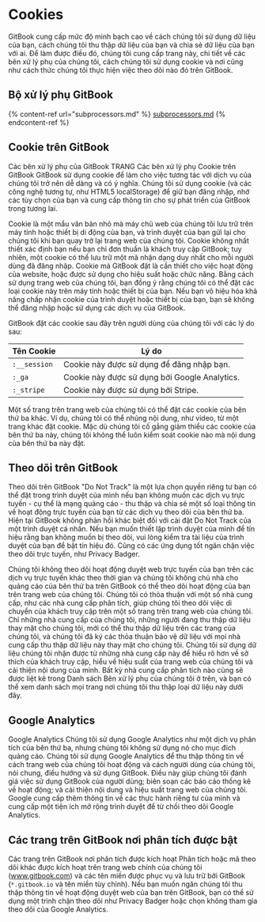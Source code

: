 # Cookies

GitBook cung cấp mức độ minh bạch cao về cách chúng tôi sử dụng dữ liệu của bạn, cách chúng tôi thu thập dữ liệu của bạn và chia sẻ dữ liệu của bạn với ai. Để làm được điều đó, chúng tôi cung cấp trang này, chi tiết về các bên xử lý phụ của chúng tôi, cách chúng tôi sử dụng cookie và nơi cũng như cách thức chúng tôi thực hiện việc theo dõi nào đó trên GitBook.

## Bộ xử lý phụ GitBook

{% content-ref url="subprocessors.md" %}
[subprocessors.md](subprocessors.md)
{% endcontent-ref %}

## Cookie trên GitBook

Các bên xử lý phụ của GitBook TRANG Các bên xử lý phụ Cookie trên GitBook GitBook sử dụng cookie để làm cho việc tương tác với dịch vụ của chúng tôi trở nên dễ dàng và có ý nghĩa. Chúng tôi sử dụng cookie (và các công nghệ tương tự, như HTML5 localStorage) để giữ bạn đăng nhập, nhớ các tùy chọn của bạn và cung cấp thông tin cho sự phát triển của GitBook trong tương lai.

Cookie là một mẩu văn bản nhỏ mà máy chủ web của chúng tôi lưu trữ trên máy tính hoặc thiết bị di động của bạn, và trình duyệt của bạn gửi lại cho chúng tôi khi bạn quay trở lại trang web của chúng tôi. Cookie không nhất thiết xác định bạn nếu bạn chỉ đơn thuần là khách truy cập GitBook; tuy nhiên, một cookie có thể lưu trữ một mã nhận dạng duy nhất cho mỗi người dùng đã đăng nhập. Cookie mà GitBook đặt là cần thiết cho việc hoạt động của website, hoặc được sử dụng cho hiệu suất hoặc chức năng. Bằng cách sử dụng trang web của chúng tôi, bạn đồng ý rằng chúng tôi có thể đặt các loại cookie này trên máy tính hoặc thiết bị của bạn. Nếu bạn vô hiệu hóa khả năng chấp nhận cookie của trình duyệt hoặc thiết bị của bạn, bạn sẽ không thể đăng nhập hoặc sử dụng các dịch vụ của GitBook.

GitBook đặt các cookie sau đây trên người dùng của chúng tôi với các lý do sau:

<table data-full-width="true"><thead><tr><th>Tên Cookie</th><th>Lý do</th></tr></thead><tbody><tr><td><code>:__session</code></td><td>Cookie này được sử dụng để đăng nhập bạn.</td></tr><tr><td><code>:_ga</code></td><td>Cookie này được sử dụng bởi Google Analytics.</td></tr><tr><td><code>:_stripe</code></td><td>Cookie này được sử dụng bởi Stripe.</td></tr></tbody></table>

Một số trang trên trang web của chúng tôi có thể đặt các cookie của bên thứ ba khác. Ví dụ, chúng tôi có thể nhúng nội dung, như video, từ một trang khác đặt cookie. Mặc dù chúng tôi cố gắng giảm thiểu các cookie của bên thứ ba này, chúng tôi không thể luôn kiểm soát cookie nào mà nội dung của bên thứ ba này đặt.

## Theo dõi trên GitBook

Theo dõi trên GitBook "Do Not Track" là một lựa chọn quyền riêng tư bạn có thể đặt trong trình duyệt của mình nếu bạn không muốn các dịch vụ trực tuyến - cụ thể là mạng quảng cáo - thu thập và chia sẻ một số loại thông tin về hoạt động trực tuyến của bạn từ các dịch vụ theo dõi của bên thứ ba. Hiện tại GitBook không phản hồi khác biệt đối với cài đặt Do Not Track của một trình duyệt cá nhân. Nếu bạn muốn thiết lập trình duyệt của mình để tín hiệu rằng bạn không muốn bị theo dõi, vui lòng kiểm tra tài liệu của trình duyệt của bạn để bật tín hiệu đó. Cũng có các ứng dụng tốt ngăn chặn việc theo dõi trực tuyến, như Privacy Badger.

Chúng tôi không theo dõi hoạt động duyệt web trực tuyến của bạn trên các dịch vụ trực tuyến khác theo thời gian và chúng tôi không chủ nhà cho quảng cáo của bên thứ ba trên GitBook có thể theo dõi hoạt động của bạn trên trang web của chúng tôi. Chúng tôi có thỏa thuận với một số nhà cung cấp, như các nhà cung cấp phân tích, giúp chúng tôi theo dõi việc di chuyển của khách truy cập trên một số trang trên trang web của chúng tôi. Chỉ những nhà cung cấp của chúng tôi, những người đang thu thập dữ liệu thay mặt cho chúng tôi, mới có thể thu thập dữ liệu trên các trang của chúng tôi, và chúng tôi đã ký các thỏa thuận bảo vệ dữ liệu với mọi nhà cung cấp thu thập dữ liệu này thay mặt cho chúng tôi. Chúng tôi sử dụng dữ liệu chúng tôi nhận được từ những nhà cung cấp này để hiểu rõ hơn về sở thích của khách truy cập, hiểu về hiệu suất của trang web của chúng tôi và cải thiện nội dung của mình. Bất kỳ nhà cung cấp phân tích nào cũng sẽ được liệt kê trong Danh sách Bên xử lý phụ của chúng tôi ở trên, và bạn có thể xem danh sách mọi trang nơi chúng tôi thu thập loại dữ liệu này dưới đây.

## **Google Analytics**

Google Analytics Chúng tôi sử dụng Google Analytics như một dịch vụ phân tích của bên thứ ba, nhưng chúng tôi không sử dụng nó cho mục đích quảng cáo. Chúng tôi sử dụng Google Analytics để thu thập thông tin về cách trang web của chúng tôi hoạt động và cách người dùng của chúng tôi, nói chung, điều hướng và sử dụng GitBook. Điều này giúp chúng tôi đánh giá việc sử dụng GitBook của người dùng; biên soạn các báo cáo thống kê về hoạt động; và cải thiện nội dung và hiệu suất trang web của chúng tôi. Google cung cấp thêm thông tin về các thực hành riêng tư của mình và cung cấp một tiện ích mở rộng trình duyệt để từ chối theo dõi Google Analytics.

## Các trang trên GitBook nơi phân tích được bật

Các trang trên GitBook nơi phân tích được kích hoạt Phân tích hoặc mã theo dõi khác được kích hoạt trên trang web chính của chúng tôi (www.gitbook.com) và các tên miền được phục vụ và lưu trữ bởi GitBook (`*.gitbook.io` và tên miền tùy chỉnh). Nếu bạn muốn ngăn chúng tôi thu thập thông tin về hoạt động duyệt web của bạn trên GitBook, bạn có thể sử dụng một trình chặn theo dõi như Privacy Badger hoặc chọn không tham gia theo dõi của Google Analytics.
